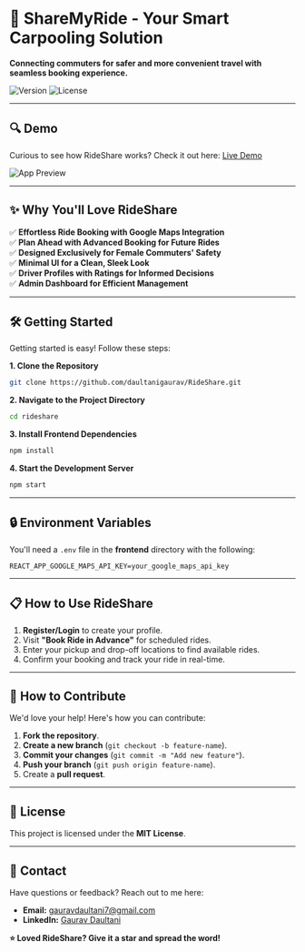# 🚗 ShareMyRide - Your Smart Carpooling Solution

**Connecting commuters for safer and more convenient travel with seamless booking experience.**

![Version](https://img.shields.io/badge/version-1.0-blue) ![License](https://img.shields.io/badge/license-MIT-green)

---

## 🔍 Demo
Curious to see how RideShare works? Check it out here: [Live Demo](https://rideshare-platform.vercel.app)

![App Preview](./assets/rideshare-preview.gif)

---

## ✨ Why You'll Love RideShare
✅ **Effortless Ride Booking with Google Maps Integration**  
✅ **Plan Ahead with Advanced Booking for Future Rides**  
✅ **Designed Exclusively for Female Commuters' Safety**  
✅ **Minimal UI for a Clean, Sleek Look**  
✅ **Driver Profiles with Ratings for Informed Decisions**  
✅ **Admin Dashboard for Efficient Management**

---

## 🛠️ Getting Started
Getting started is easy! Follow these steps:

**1. Clone the Repository**  
```bash
git clone https://github.com/daultanigaurav/RideShare.git
```

**2. Navigate to the Project Directory**  
```bash
cd rideshare
```

**3. Install Frontend Dependencies**  
```bash
npm install
```

**4. Start the Development Server**  
```bash
npm start
```

---

## 🔒 Environment Variables
You'll need a `.env` file in the **frontend** directory with the following:

```
REACT_APP_GOOGLE_MAPS_API_KEY=your_google_maps_api_key
```

---

## 📋 How to Use RideShare
1. **Register/Login** to create your profile.  
2. Visit **"Book Ride in Advance"** for scheduled rides.  
3. Enter your pickup and drop-off locations to find available rides.  
4. Confirm your booking and track your ride in real-time.
---
## 🤝 How to Contribute
We'd love your help! Here's how you can contribute:
1. **Fork the repository**.  
2. **Create a new branch** (`git checkout -b feature-name`).  
3. **Commit your changes** (`git commit -m "Add new feature"`).  
4. **Push your branch** (`git push origin feature-name`).  
5. Create a **pull request**.

---

## 📜 License
This project is licensed under the **MIT License**.

---

## 📧 Contact
Have questions or feedback? Reach out to me here:  
- **Email:** gauravdaultani7@gmail.com  
- **LinkedIn:** [Gaurav Daultani](https://linkedin.com/in/daultanigaurav/)

**⭐ Loved RideShare? Give it a star and spread the word!**

